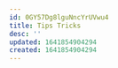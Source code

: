 ```yaml
---
id: 0GY57Dg8lguNncYrUVwu4
title: Tips Tricks
desc: ''
updated: 1641854904294
created: 1641854904294
---
```



